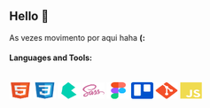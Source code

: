 ## Hello 👋

As vezes movimento por aqui haha **(:**



#### Languages and Tools:  
 
<div style="display: inline_block"><br>     
  <img align="center" alt="Blues-HTML" height="30" width="40" src="https://raw.githubusercontent.com/devicons/devicon/master/icons/html5/html5-original.svg">
  <img align="center" alt="Blues-CSS" height="30" width="40" src="https://raw.githubusercontent.com/devicons/devicon/master/icons/css3/css3-original.svg"> 
   <img align="center" alt="Blues-Bulma" height="30" width="40" src="https://raw.githubusercontent.com/devicons/devicon/master/icons/bulma/bulma-plain.svg"> 
  <img align="center" alt="Blues-Sass" height="30" width="40" src="https://raw.githubusercontent.com/devicons/devicon/master/icons/sass/sass-original.svg">
  <img align="center" alt="Blues-Figma" height="30" width="40" src="https://raw.githubusercontent.com/devicons/devicon/master/icons/figma/figma-original.svg">
  <img align="center" alt="Blues-Trello" height="30" width="40" src="https://raw.githubusercontent.com/devicons/devicon/master/icons/trello/trello-plain.svg"> 
  <img align="center" alt="Blues-Trello" height="30" width="40" src="https://raw.githubusercontent.com/devicons/devicon/master/icons/git/git-original.svg"> 
  <img align="center" alt="Blues-Js" height="30" width="40" src="https://raw.githubusercontent.com/devicons/devicon/master/icons/javascript/javascript-plain.svg">     
</div> 
